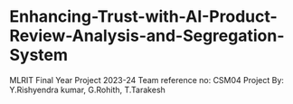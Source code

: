 # Enhancing-Trust-with-AI-Product-Review-Analysis-and-Segregation-System
MLRIT Final Year Project 2023-24
Team reference no: CSM04 
Project By: Y.Rishyendra kumar, G.Rohith, T.Tarakesh
